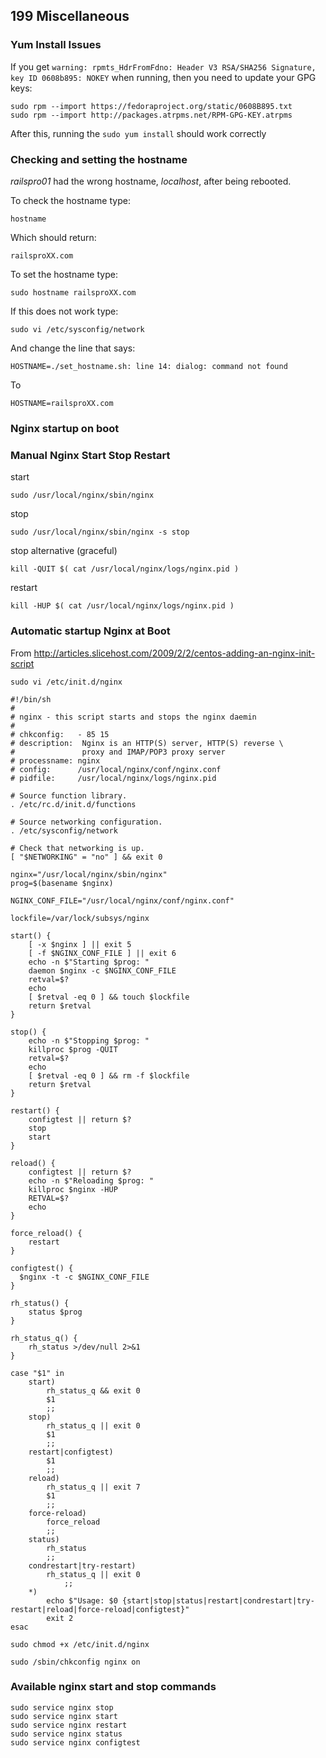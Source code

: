 ## 199 Miscellaneous

### Yum Install Issues

If you get `warning: rpmts_HdrFromFdno: Header V3 RSA/SHA256 Signature, key ID 0608b895: NOKEY` when running, then you need to update your GPG keys:

```
sudo rpm --import https://fedoraproject.org/static/0608B895.txt
sudo rpm --import http://packages.atrpms.net/RPM-GPG-KEY.atrpms
```

After this, running the `sudo yum install` should work correctly

### Checking and setting the hostname

*railspro01* had the wrong hostname, _localhost_, after being rebooted.

To check the hostname type:

```
hostname
```

Which should return:

```console
railsproXX.com
```

To set the hostname type:

```
sudo hostname railsproXX.com
```

If this does not work type:

```
sudo vi /etc/sysconfig/network
```

And change the line that says:

```
HOSTNAME=./set_hostname.sh: line 14: dialog: command not found
```

To

```
HOSTNAME=railsproXX.com
```


### Nginx startup on boot


### Manual Nginx Start Stop Restart

start

```
sudo /usr/local/nginx/sbin/nginx
```

stop

```
sudo /usr/local/nginx/sbin/nginx -s stop
```

stop alternative (graceful)

```
kill -QUIT $( cat /usr/local/nginx/logs/nginx.pid )
```

restart

```
kill -HUP $( cat /usr/local/nginx/logs/nginx.pid )
```

### Automatic startup Nginx at Boot

From http://articles.slicehost.com/2009/2/2/centos-adding-an-nginx-init-script

`sudo vi /etc/init.d/nginx`

```
#!/bin/sh
#
# nginx - this script starts and stops the nginx daemin
#
# chkconfig:   - 85 15
# description:  Nginx is an HTTP(S) server, HTTP(S) reverse \
#               proxy and IMAP/POP3 proxy server
# processname: nginx
# config:      /usr/local/nginx/conf/nginx.conf
# pidfile:     /usr/local/nginx/logs/nginx.pid

# Source function library.
. /etc/rc.d/init.d/functions

# Source networking configuration.
. /etc/sysconfig/network

# Check that networking is up.
[ "$NETWORKING" = "no" ] && exit 0

nginx="/usr/local/nginx/sbin/nginx"
prog=$(basename $nginx)

NGINX_CONF_FILE="/usr/local/nginx/conf/nginx.conf"

lockfile=/var/lock/subsys/nginx

start() {
    [ -x $nginx ] || exit 5
    [ -f $NGINX_CONF_FILE ] || exit 6
    echo -n $"Starting $prog: "
    daemon $nginx -c $NGINX_CONF_FILE
    retval=$?
    echo
    [ $retval -eq 0 ] && touch $lockfile
    return $retval
}

stop() {
    echo -n $"Stopping $prog: "
    killproc $prog -QUIT
    retval=$?
    echo
    [ $retval -eq 0 ] && rm -f $lockfile
    return $retval
}

restart() {
    configtest || return $?
    stop
    start
}

reload() {
    configtest || return $?
    echo -n $"Reloading $prog: "
    killproc $nginx -HUP
    RETVAL=$?
    echo
}

force_reload() {
    restart
}

configtest() {
  $nginx -t -c $NGINX_CONF_FILE
}

rh_status() {
    status $prog
}

rh_status_q() {
    rh_status >/dev/null 2>&1
}

case "$1" in
    start)
        rh_status_q && exit 0
        $1
        ;;
    stop)
        rh_status_q || exit 0
        $1
        ;;
    restart|configtest)
        $1
        ;;
    reload)
        rh_status_q || exit 7
        $1
        ;;
    force-reload)
        force_reload
        ;;
    status)
        rh_status
        ;;
    condrestart|try-restart)
        rh_status_q || exit 0
            ;;
    *)
        echo $"Usage: $0 {start|stop|status|restart|condrestart|try-restart|reload|force-reload|configtest}"
        exit 2
esac
```

`sudo chmod +x /etc/init.d/nginx`

`sudo /sbin/chkconfig nginx on`

### Available nginx start and stop commands

```
sudo service nginx stop
sudo service nginx start
sudo service nginx restart
sudo service nginx status
sudo service nginx configtest
```
